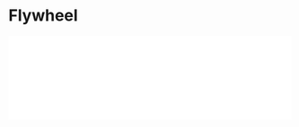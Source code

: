 # Flywheel

<style>
    iframe {
        width: 100% !important; 
        border: none; 
    }
</style>


<iframe src="local.html"></iframe>
